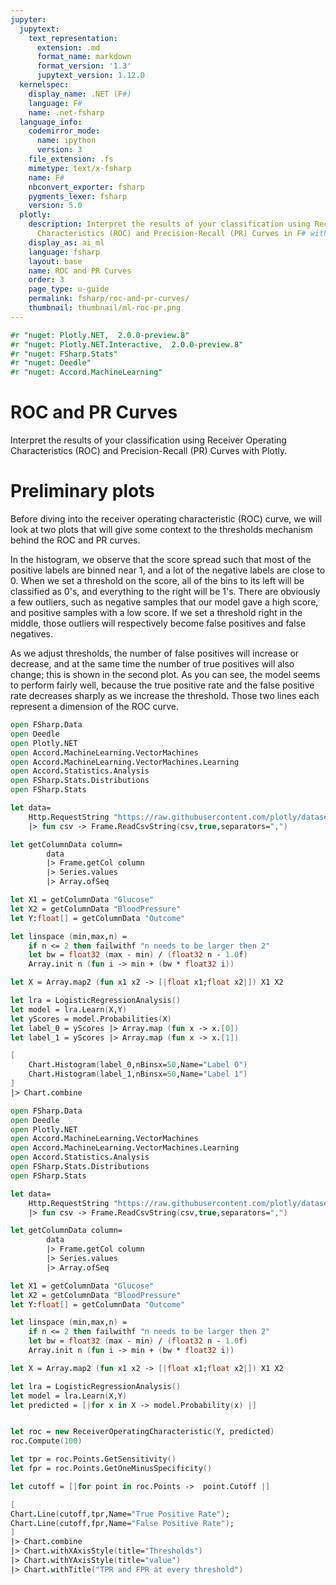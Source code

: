 ```yaml
---
jupyter:
  jupytext:
    text_representation:
      extension: .md
      format_name: markdown
      format_version: '1.3'
      jupytext_version: 1.12.0
  kernelspec:
    display_name: .NET (F#)
    language: F#
    name: .net-fsharp
  language_info:
    codemirror_mode:
      name: ipython
      version: 3
    file_extension: .fs
    mimetype: text/x-fsharp
    name: F#
    nbconvert_exporter: fsharp
    pygments_lexer: fsharp
    version: 5.0
  plotly:
    description: Interpret the results of your classification using Receiver Operating
      Characteristics (ROC) and Precision-Recall (PR) Curves in F# with Plotly.
    display_as: ai_ml
    language: fsharp
    layout: base
    name: ROC and PR Curves
    order: 3
    page_type: u-guide
    permalink: fsharp/roc-and-pr-curves/
    thumbnail: thumbnail/ml-roc-pr.png
---
```


```fsharp  dotnet_interactive={"language": "fsharp"}
#r "nuget: Plotly.NET,  2.0.0-preview.8"
#r "nuget: Plotly.NET.Interactive,  2.0.0-preview.8"
#r "nuget: FSharp.Stats"
#r "nuget: Deedle"
#r "nuget: Accord.MachineLearning"
```

# ROC and PR Curves


Interpret the results of your classification using Receiver Operating Characteristics (ROC) and Precision-Recall (PR) Curves with Plotly.


# Preliminary plots


Before diving into the receiver operating characteristic (ROC) curve, we will look at two plots that will give some context to the thresholds mechanism behind the ROC and PR curves.

In the histogram, we observe that the score spread such that most of the positive labels are binned near 1, and a lot of the negative labels are close to 0. When we set a threshold on the score, all of the bins to its left will be classified as 0's, and everything to the right will be 1's. There are obviously a few outliers, such as negative samples that our model gave a high score, and positive samples with a low score. If we set a threshold right in the middle, those outliers will respectively become false positives and false negatives.

As we adjust thresholds, the number of false positives will increase or decrease, and at the same time the number of true positives will also change; this is shown in the second plot. As you can see, the model seems to perform fairly well, because the true positive rate and the false positive rate decreases sharply as we increase the threshold. Those two lines each represent a dimension of the ROC curve.

```fsharp  dotnet_interactive={"language": "fsharp"}
open FSharp.Data
open Deedle
open Plotly.NET
open Accord.MachineLearning.VectorMachines
open Accord.MachineLearning.VectorMachines.Learning
open Accord.Statistics.Analysis
open FSharp.Stats.Distributions
open FSharp.Stats

let data=
    Http.RequestString "https://raw.githubusercontent.com/plotly/datasets/master/diabetes.csv"
    |> fun csv -> Frame.ReadCsvString(csv,true,separators=",")

let getColumnData column=
        data
        |> Frame.getCol column
        |> Series.values
        |> Array.ofSeq

let X1 = getColumnData "Glucose" 
let X2 = getColumnData "BloodPressure" 
let Y:float[] = getColumnData "Outcome" 

let linspace (min,max,n) = 
    if n <= 2 then failwithf "n needs to be larger then 2"
    let bw = float32 (max - min) / (float32 n - 1.0f)
    Array.init n (fun i -> min + (bw * float32 i))

let X = Array.map2 (fun x1 x2 -> [|float x1;float x2|]) X1 X2

let lra = LogisticRegressionAnalysis()
let model = lra.Learn(X,Y)
let yScores = model.Probabilities(X)
let label_0 = yScores |> Array.map (fun x -> x.[0])
let label_1 = yScores |> Array.map (fun x -> x.[1])

[
    Chart.Histogram(label_0,nBinsx=50,Name="Label 0")
    Chart.Histogram(label_1,nBinsx=50,Name="Label 1")
]
|> Chart.combine


```

```fsharp  dotnet_interactive={"language": "fsharp"}
open FSharp.Data
open Deedle
open Plotly.NET
open Accord.MachineLearning.VectorMachines
open Accord.MachineLearning.VectorMachines.Learning
open Accord.Statistics.Analysis
open FSharp.Stats.Distributions
open FSharp.Stats

let data=
    Http.RequestString "https://raw.githubusercontent.com/plotly/datasets/master/diabetes.csv"
    |> fun csv -> Frame.ReadCsvString(csv,true,separators=",")

let getColumnData column=
        data
        |> Frame.getCol column
        |> Series.values
        |> Array.ofSeq

let X1 = getColumnData "Glucose" 
let X2 = getColumnData "BloodPressure" 
let Y:float[] = getColumnData "Outcome" 

let linspace (min,max,n) = 
    if n <= 2 then failwithf "n needs to be larger then 2"
    let bw = float32 (max - min) / (float32 n - 1.0f)
    Array.init n (fun i -> min + (bw * float32 i))

let X = Array.map2 (fun x1 x2 -> [|float x1;float x2|]) X1 X2

let lra = LogisticRegressionAnalysis()
let model = lra.Learn(X,Y)
let predicted = [|for x in X -> model.Probability(x) |]


let roc = new ReceiverOperatingCharacteristic(Y, predicted)
roc.Compute(100)

let tpr = roc.Points.GetSensitivity()
let fpr = roc.Points.GetOneMinusSpecificity()

let cutoff = [|for point in roc.Points ->  point.Cutoff |]

[
Chart.Line(cutoff,tpr,Name="True Positive Rate");
Chart.Line(cutoff,fpr,Name="False Positive Rate");
] 
|> Chart.combine
|> Chart.withXAxisStyle(title="Thresholds")
|> Chart.withYAxisStyle(title="value")
|> Chart.withTitle("TPR and FPR at every threshold")





```
